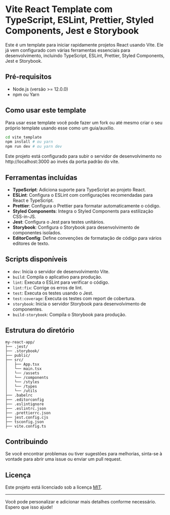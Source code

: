 # Vite React Template com TypeScript, ESLint, Prettier, Styled Components, Jest e Storybook

Este é um template para iniciar rapidamente projetos React usando Vite. Ele já vem configurado com várias ferramentas essenciais para desenvolvimento, incluindo TypeScript, ESLint, Prettier, Styled Components, Jest e Storybook.

## Pré-requisitos

- Node.js (versão >= 12.0.0)
- npm ou Yarn

## Como usar este template

Para usar esse template você pode fazer um fork ou até mesmo criar o seu próprio template
usando esse como um guia/auxílio.

``` bash
cd vite_template
npm install # ou yarn
npm run dev # ou yarn dev
```


Este projeto está configurado para subir o servidor de desenvolvimento no http://localhost:3000 ao invés da porta padrão do vite.

## Ferramentas incluídas

- **TypeScript**: Adiciona suporte para TypeScript ao projeto React.
- **ESLint**: Configura o ESLint com configurações recomendadas para React e TypeScript.
- **Prettier**: Configura o Prettier para formatar automaticamente o código.
- **Styled Components**: Integra o Styled Components para estilização CSS-in-JS.
- **Jest**: Configura o Jest para testes unitários.
- **Storybook**: Configura o Storybook para desenvolvimento de componentes isolados.
- **EditorConfig**: Define convenções de formatação de código para vários editores de texto.

## Scripts disponíveis

- `dev`: Inicia o servidor de desenvolvimento Vite.
- `build`: Compila o aplicativo para produção.
- `lint`: Executa o ESLint para verificar o código.
- `lint:fix`: Corrige os erros de lint.
- `test`: Executa os testes usando o Jest.
- `test:coverage`: Executa os testes com report de cobertura.
- `storybook`: Inicia o servidor Storybook para desenvolvimento de componentes.
- `build-storybook`: Compila o Storybook para produção.

## Estrutura do diretório

```
my-react-app/
├── .jest/
├── .storybook/
├── public/
├── src/
│   ├── App.tsx
│   └── main.tsx
│   └── /assets
│   └── /components
│   └── /styles
│   └── /types
│   └── /utils
├── .babelrc
├── .editorconfig
├── .eslintignore
├── .eslintrc.json
├── .prettierrc.json
├── jest.config.cjs
├── tsconfig.json
├── vite.config.ts
```

## Contribuindo

Se você encontrar problemas ou tiver sugestões para melhorias, sinta-se à vontade para abrir uma issue ou enviar um pull request.

## Licença

Este projeto está licenciado sob a licença [MIT](LICENSE).

---

Você pode personalizar e adicionar mais detalhes conforme necessário. Espero que isso ajude!
